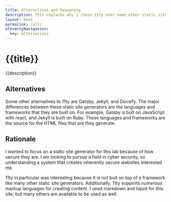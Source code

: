 ```yaml
---
title: Alternitives and Reasoning
description: This explains why I chose 11ty over some other static site generators.
layout: base
permalink: /alt/
eleventyNavigation:
  key: Alternatives
---
```

# {{title}}

{{description}}

## Alternatives

Some other alternatives to 11ty are Gatsby, Jekyll, and Docsify. The major differences between these static site generators are the languages and frameworks that they are built on. For example, Gatsby is bult on JavaScript with react, and Jekyll is built on Ruby. These languages and frameworks are the source for the HTML files that are they generate.

## Rationale

I wanted to focus on a static site generator for this lab because of how secure they are. I am looking to pursue a field in cyber security, so understanding a system that creates inherently secure websites interested me.

11ty in particular was interesting because it is not bult on top of a framework like many other static site generators. Additionally, 11ty supports _numerous_ markup languages for creating content. I used markdown and liquid for this site, but many others are available to be used as well.
